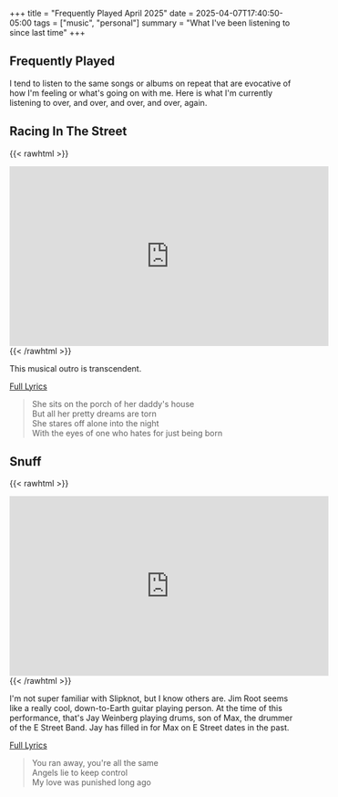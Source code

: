 +++
title = "Frequently Played April 2025"
date = 2025-04-07T17:40:50-05:00
tags = ["music", "personal"]
summary = "What I've been listening to since last time"
+++

## Frequently Played

I tend to listen to the same songs or albums on repeat that are evocative of how I'm feeling or what's going on with me. Here is what I'm currently listening to over, and over, and over, and over, again.

## Racing In The Street

{{< rawhtml >}}
<iframe width="560" height="315" src="https://www.youtube.com/embed/8j1aCBRWlc8?si=JbVT8eb_jz9lGOkm" title="YouTube video player" frameborder="0" allow="accelerometer; autoplay; clipboard-write; encrypted-media; gyroscope; picture-in-picture; web-share" referrerpolicy="strict-origin-when-cross-origin" allowfullscreen></iframe>
{{< /rawhtml >}}

This musical outro is transcendent.

[Full Lyrics](https://genius.com/Bruce-springsteen-racing-in-the-street-lyrics)

> She sits on the porch of her daddy's house  
> But all her pretty dreams are torn  
> She stares off alone into the night  
> With the eyes of one who hates for just being born  

## Snuff

{{< rawhtml >}}
<iframe width="560" height="315" src="https://www.youtube.com/embed/PvB6QApisk8?si=pyj2hyMvsQpIe0vv" title="YouTube video player" frameborder="0" allow="accelerometer; autoplay; clipboard-write; encrypted-media; gyroscope; picture-in-picture; web-share" referrerpolicy="strict-origin-when-cross-origin" allowfullscreen></iframe>
{{< /rawhtml >}}

I'm not super familiar with Slipknot, but I know others are. Jim Root seems
like a really cool, down-to-Earth guitar playing person. At the time of this
performance, that's Jay Weinberg playing drums, son of Max, the drummer of the E
Street Band. Jay has filled in for Max on E Street dates in the past.

[Full Lyrics](https://genius.com/Slipknot-snuff-lyrics)

> You ran away, you're all the same  
> Angels lie to keep control  
> My love was punished long ago  
